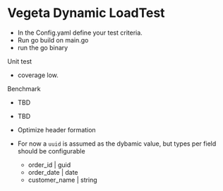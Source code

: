 # Vegeta Dynamic LoadTest

 - In the Config.yaml define your test criteria.
 - Run go build on main.go
 - run the go binary

Unit test
- coverage low. 

Benchmark
- TBD


- TBD
 - Optimize header formation
 - For now a `uuid` is assumed as the dybamic value, but types per field should be configurable
   - order_id | guid
   - order_date | date
   - customer_name | string
   
